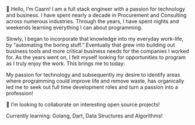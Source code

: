 👋 Hello, I’m Caarn! I am a full stack engineer with a passion for technology and business. I have spent nearly a decade in Procurement and Consulting across numerous industries. Through the years, I have spent nights and weekends learning everything I can about programming.


Slowly, I began to incorporate that knowledge into my everyday work-life, by “automating the boring stuff.” Eventually that grew into building out business tools and more critical business needs for the companies I worked for. As the years went on, I felt myself looking for opportunities to program as I truly enjoy the work. This brings me to today:


My passion for technology and subsequently my desire to identify areas where programming could improve life and remove waste, has organically led me to seek out full time development roles and turn a passion into a profession!


💞️ I’m looking to collaborate on interesting open source projects!

Currently learning: Golang, Dart, Data Structures and Algorithms!

<!---
CaarnHeir/CaarnHeir is a ✨ special ✨ repository because its `README.md` (this file) appears on your GitHub profile.
You can click the Preview link to take a look at your changes.
--->
